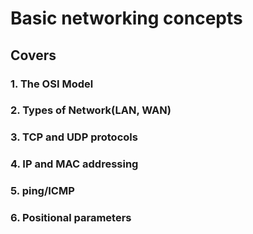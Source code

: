 # Basic networking concepts
## Covers
### 1. The OSI Model
### 2. Types of Network(LAN, WAN)
### 3. TCP and UDP protocols
### 4. IP and MAC addressing
### 5. ping/ICMP
### 6. Positional parameters 
